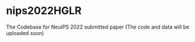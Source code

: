 # nips2022HGLR
The Codebase for NeuIPS 2022 submitted paper 
(The code and data will be uploaded soon)
